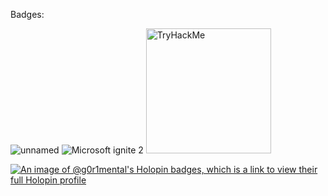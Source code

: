 Badges:

![unnamed](https://user-images.githubusercontent.com/81675662/225538055-6706febd-94aa-4bc9-8ade-62110726b35b.png) ![Microsoft ignite 2](https://user-images.githubusercontent.com/81675662/225538065-e60f6d6d-d494-468b-a8e9-31ca7f323960.png) <img src="https://tryhackme-badges.s3.amazonaws.com/g0r1mental.png" alt="TryHackMe" width=200px height=200px>

[![An image of @g0r1mental's Holopin badges, which is a link to view their full Holopin profile](https://holopin.me/g0r1mental)](https://holopin.io/@g0r1mental)
